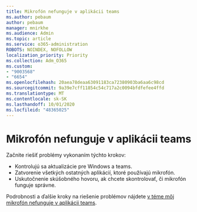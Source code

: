 ```yaml
---
title: Mikrofón nefunguje v aplikácii teams
ms.author: pebaum
author: pebaum
manager: mnirkhe
ms.audience: Admin
ms.topic: article
ms.service: o365-administration
ROBOTS: NOINDEX, NOFOLLOW
localization_priority: Priority
ms.collection: Adm_O365
ms.custom:
- "9003568"
- "6654"
ms.openlocfilehash: 20aea78deaa63091183ca72380903ba6aa6c98cd
ms.sourcegitcommit: 9a39e7cff11854c54c717a2c0094bfdfefee4ffd
ms.translationtype: MT
ms.contentlocale: sk-SK
ms.lasthandoff: 10/01/2020
ms.locfileid: "48365025"
---
```

# <a name="microphone-isnt-working-in-teams"></a>Mikrofón nefunguje v aplikácii teams

Začnite riešiť problémy vykonaním týchto krokov:

- Kontrolujú sa aktualizácie pre Windows a teams.
- Zatvorenie všetkých ostatných aplikácií, ktoré používajú mikrofón.
- Uskutočnenie skúšobného hovoru, ak chcete skontrolovať, či mikrofón funguje správne.

Podrobnosti a ďalšie kroky na riešenie problémov nájdete [v téme môj mikrofón nefunguje v aplikácii teams](https://support.microsoft.com/office/666d1123-9dd0-4a31-ad2e-a758b204f33a).
